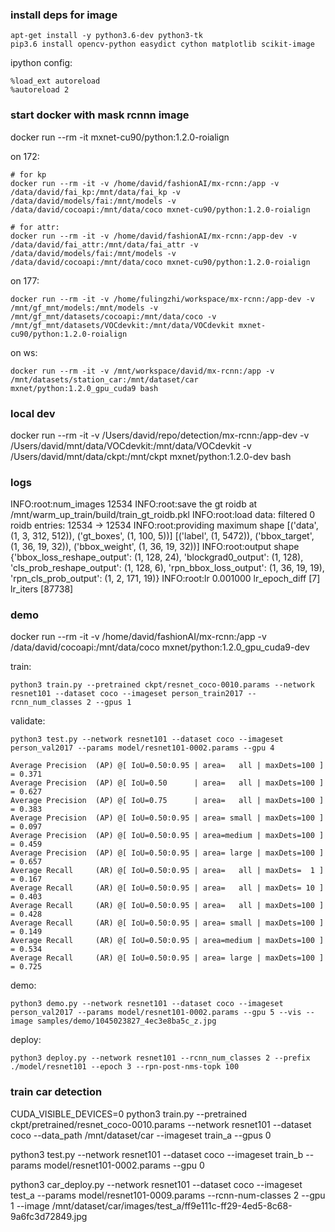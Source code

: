 ### install deps for image

```
apt-get install -y python3.6-dev python3-tk
pip3.6 install opencv-python easydict cython matplotlib scikit-image
```

ipython config:
```
%load_ext autoreload
%autoreload 2
```

### start docker with mask rcnnn image

docker run --rm -it mxnet-cu90/python:1.2.0-roialign

on 172:
```
# for kp
docker run --rm -it -v /home/david/fashionAI/mx-rcnn:/app -v /data/david/fai_kp:/mnt/data/fai_kp -v /data/david/models/fai:/mnt/models -v /data/david/cocoapi:/mnt/data/coco mxnet-cu90/python:1.2.0-roialign

# for attr:
docker run --rm -it -v /home/david/fashionAI/mx-rcnn:/app-dev -v /data/david/fai_attr:/mnt/data/fai_attr -v /data/david/models/fai:/mnt/models -v /data/david/cocoapi:/mnt/data/coco mxnet-cu90/python:1.2.0-roialign
```

on 177:
```
docker run --rm -it -v /home/fulingzhi/workspace/mx-rcnn:/app-dev -v /mnt/gf_mnt/models:/mnt/models -v /mnt/gf_mnt/datasets/cocoapi:/mnt/data/coco -v /mnt/gf_mnt/datasets/VOCdevkit:/mnt/data/VOCdevkit mxnet-cu90/python:1.2.0-roialign
```

on ws:
```
docker run --rm -it -v /mnt/workspace/david/mx-rcnn:/app -v /mnt/datasets/station_car:/mnt/dataset/car mxnet/python:1.2.0_gpu_cuda9 bash
```


### local dev

docker run --rm -it -v /Users/david/repo/detection/mx-rcnn:/app-dev -v /Users/david/mnt/data/VOCdevkit:/mnt/data/VOCdevkit -v /Users/david/mnt/data/ckpt:/mnt/ckpt mxnet/python:1.2.0-dev bash


### logs

INFO:root:num_images 12534
INFO:root:save the gt roidb at /mnt/warm_up_train/build/train_gt_roidb.pkl
INFO:root:load data: filtered 0 roidb entries: 12534 -> 12534
INFO:root:providing maximum shape [('data', (1, 3, 312, 512)), ('gt_boxes', (1, 100, 5))] [('label', (1, 5472)), ('bbox_target', (1, 36, 19, 32)), ('bbox_weight', (1, 36, 19, 32))]
INFO:root:output shape {'bbox_loss_reshape_output': (1, 128, 24),
 'blockgrad0_output': (1, 128),
 'cls_prob_reshape_output': (1, 128, 6),
 'rpn_bbox_loss_output': (1, 36, 19, 19),
 'rpn_cls_prob_output': (1, 2, 171, 19)}
INFO:root:lr 0.001000 lr_epoch_diff [7] lr_iters [87738]


### demo

docker run --rm -it -v /home/david/fashionAI/mx-rcnn:/app -v /data/david/cocoapi:/mnt/data/coco mxnet/python:1.2.0_gpu_cuda9-dev

train:
```
python3 train.py --pretrained ckpt/resnet_coco-0010.params --network resnet101 --dataset coco --imageset person_train2017 --rcnn_num_classes 2 --gpus 1
```

validate:
```
python3 test.py --network resnet101 --dataset coco --imageset person_val2017 --params model/resnet101-0002.params --gpu 4

Average Precision  (AP) @[ IoU=0.50:0.95 | area=   all | maxDets=100 ] = 0.371
Average Precision  (AP) @[ IoU=0.50      | area=   all | maxDets=100 ] = 0.627
Average Precision  (AP) @[ IoU=0.75      | area=   all | maxDets=100 ] = 0.383
Average Precision  (AP) @[ IoU=0.50:0.95 | area= small | maxDets=100 ] = 0.097
Average Precision  (AP) @[ IoU=0.50:0.95 | area=medium | maxDets=100 ] = 0.459
Average Precision  (AP) @[ IoU=0.50:0.95 | area= large | maxDets=100 ] = 0.657
Average Recall     (AR) @[ IoU=0.50:0.95 | area=   all | maxDets=  1 ] = 0.167
Average Recall     (AR) @[ IoU=0.50:0.95 | area=   all | maxDets= 10 ] = 0.403
Average Recall     (AR) @[ IoU=0.50:0.95 | area=   all | maxDets=100 ] = 0.428
Average Recall     (AR) @[ IoU=0.50:0.95 | area= small | maxDets=100 ] = 0.149
Average Recall     (AR) @[ IoU=0.50:0.95 | area=medium | maxDets=100 ] = 0.534
Average Recall     (AR) @[ IoU=0.50:0.95 | area= large | maxDets=100 ] = 0.725
```

demo:
```
python3 demo.py --network resnet101 --dataset coco --imageset person_val2017 --params model/resnet101-0002.params --gpu 5 --vis --image samples/demo/1045023827_4ec3e8ba5c_z.jpg
```

deploy:
```
python3 deploy.py --network resnet101 --rcnn_num_classes 2 --prefix ./model/resnet101 --epoch 3 --rpn-post-nms-topk 100
```


### train car detection

CUDA_VISIBLE_DEVICES=0 python3 train.py --pretrained ckpt/pretrained/resnet_coco-0010.params --network resnet101 --dataset coco --data_path /mnt/dataset/car --imageset train_a --gpus 0

python3 test.py --network resnet101 --dataset coco --imageset train_b --params model/resnet101-0002.params --gpu 0

python3 car_deploy.py --network resnet101 --dataset coco --imageset test_a --params model/resnet101-0009.params --rcnn-num-classes 2 --gpu 1 --image /mnt/dataset/car/images/test_a/ff9e111c-ff29-4ed5-8c68-9a6fc3d72849.jpg 

